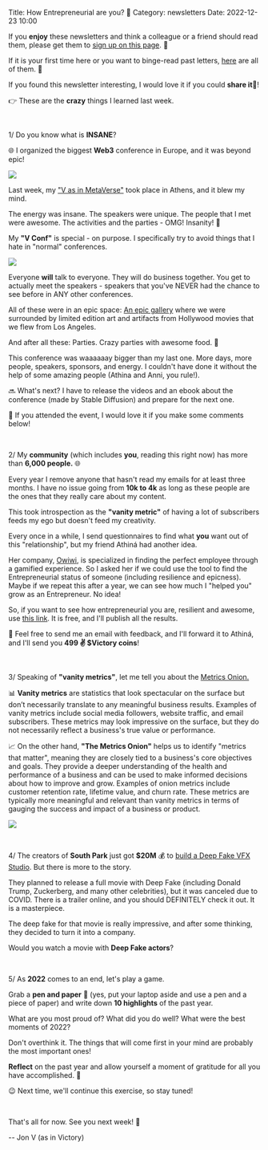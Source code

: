 Title: How Entrepreneurial are you? 🤔
Category: newsletters
Date: 2022-12-23 10:00

If you **enjoy** these newsletters and think a colleague or a friend should read them, please get them to [sign up on this page](https://jon.io/). 📝

If it is your first time here or you want to binge-read past letters, [here](https://jon.io/category/newsletters) are all of them. 📰

If you found this newsletter interesting, I would love it if you could **share it**🔗!

👉 These are the **crazy** things I learned last week.

<br>

1/ Do you know what is **INSANE**? 

🌐 I organized the biggest **Web3** conference in Europe, and it was beyond epic!

![](https://sendfoxprod.b-cdn.net/media/Ydo6b1HuP7ih7bKC4pIv2BKclwg6APzFobRfGVhK16325)

Last week, my ["V as in MetaVerse"](https://jon.io/metaverse2022) took place in Athens, and it blew my mind. 

The energy was insane. The speakers were unique. The people that I met were awesome. The activities and the parties - OMG! Insanity! 🙌

My **"V Conf"** is special - on purpose. I specifically try to avoid things that I hate in "normal" conferences.

![](https://sendfoxprod.b-cdn.net/media/OJ6qGbqybcDmFkXvHyTstaz2I1Fvu2bOY3OIuyTL16325)

Everyone **will** talk to everyone. They will do business together. You get to actually meet the speakers - speakers that you've NEVER had the chance to see before in ANY other conferences.

All of these were in an epic space: [An epic gallery](https://theblendergallery.com/) where we were surrounded by limited edition art and artifacts from Hollywood movies that we flew from Los Angeles.

And after all these: Parties. Crazy parties with awesome food. 🥂

This conference was waaaaaay bigger than my last one. More days, more people, speakers, sponsors, and energy. I couldn't have done it without the help of some amazing people (Athina and Anni, you rule!).

🔜 What's next? I have to release the videos and an ebook about the conference (made by Stable Diffusion) and prepare for the next one.

📩 If you attended the event, I would love it if you make some comments below!

<br>

2/ My **community** (which includes **you**, reading this right now) has more than **6,000 people.** 🌐

Every year I remove anyone that hasn't read my emails for at least three months. I have no issue going from **10k to 4k** as long as these people are the ones that they really care about my content.

This took introspection as the **"vanity metric"** of having a lot of subscribers feeds my ego but doesn't feed my creativity.

Every once in a while, I send questionnaires to find what **you** want out of this "relationship", but my friend Athiná had another idea.

Her company, [Owiwi](https://owiwi.co.uk/), is specialized in finding the perfect employee through a gamified experience. So I asked her if we could use the tool to find the Entrepreneurial status of someone (including resilience and epicness). Maybe if we repeat this after a year, we can see how much I "helped you" grow as an Entrepreneur. No idea!

So, if you want to see how entrepreneurial you are, resilient and awesome, use [this link](https://dashboard.owiwi.co.uk/play-campaign?key=Lyty). It is free, and I'll publish all the results.

📩 Feel free to send me an email with feedback, and I'll forward it to Athiná, and I'll send you **499 ✌️ $Victory coins**!

<br>

3/ Speaking of **"vanity metrics"**, let me tell you about the [Metrics Onion.](https://sketchplanations.com/the-metrics-onion)

📊 **Vanity metrics** are statistics that look spectacular on the surface but don’t necessarily translate to any meaningful business results. Examples of vanity metrics include social media followers, website traffic, and email subscribers. These metrics may look impressive on the surface, but they do not necessarily reflect a business's true value or performance.

📈 On the other hand, **"Τhe Μetrics Οnion"** helps us to identify "metrics that matter", meaning they are closely tied to a business's core objectives and goals. They provide a deeper understanding of the health and performance of a business and can be used to make informed decisions about how to improve and grow. Examples of onion metrics include customer retention rate, lifetime value, and churn rate. These metrics are typically more meaningful and relevant than vanity metrics in terms of gauging the success and impact of a business or product.

![](https://images.prismic.io/sketchplanations/c5d73c3c-d340-4bc3-8319-8aec31e806f0_SP+797+-+The+metrics+onion.png?auto=format&ixlib=react-9.0.3&h=1362.0755114954652&w=1600)


<br>

4/ The creators of **South Park** just got **$20M** 💰 to [build a Deep Fake VFX Studio](https://variety.com/2022/digital/news/trey-parker-matt-stone-deep-voodoo-deepfake-funding-1235466563/). But there is more to the story.

They planned to release a full movie with Deep Fake (including Donald Trump, Zuckerberg, and many other celebrities), but it was canceled due to COVID. There is a trailer online, and you should DEFINITELY check it out. It is a masterpiece.

The deep fake for that movie is really impressive, and after some thinking, they decided to turn it into a company.

Would you watch a movie with **Deep Fake actors**?

<br>


5/ As **2022** comes to an end, let's play a game.

Grab a **pen and paper** 📝 (yes, put your laptop aside and use a pen and a piece of paper) and write down **10 highlights** of the past year. 

What are you most proud of? What did you do well? What were the best moments of 2022?

Don't overthink it. The things that will come first in your mind are probably the most important ones!

**Reflect** on the past year and allow yourself a moment of gratitude for all you have accomplished. 🙏

😉 Next time, we'll continue this exercise, so stay tuned!

<br>

That's all for now. See you next week! 🚀

-- Jon V (as in Victory)